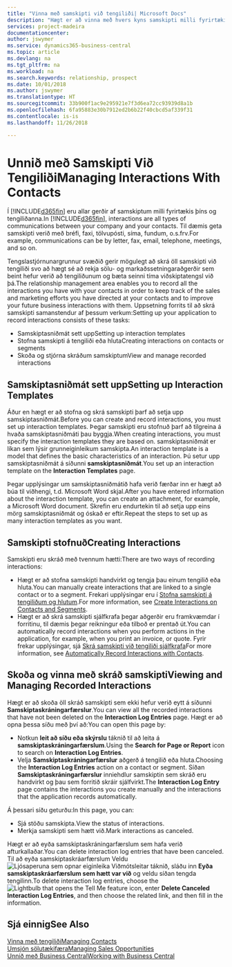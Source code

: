 ```yaml
---
title: "Vinna með samskipti við tengiliði| Microsoft Docs"
description: "Hægt er að vinna með hvers kyns samskipti milli fyrirtækisins og tengiliða þess, t.d. bréf, símtöl, fundir og þess háttar."
services: project-madeira
documentationcenter: 
author: jswymer
ms.service: dynamics365-business-central
ms.topic: article
ms.devlang: na
ms.tgt_pltfrm: na
ms.workload: na
ms.search.keywords: relationship, prospect
ms.date: 10/01/2018
ms.author: jswymer
ms.translationtype: HT
ms.sourcegitcommit: 33b900f1ac9e295921e7f3d6ea72cc93939d8a1b
ms.openlocfilehash: 6fa95883e30b7912ed2b6b22f40cbcd5af339f31
ms.contentlocale: is-is
ms.lasthandoff: 11/26/2018

---
```

# <a name="managing-interactions-with-contacts"></a><span data-ttu-id="57828-103">Unnið með Samskipti Við Tengiliði</span><span class="sxs-lookup"><span data-stu-id="57828-103">Managing Interactions With Contacts</span></span>
<span data-ttu-id="57828-104">Í [!INCLUDE[d365fin](includes/d365fin_md.md)] eru allar gerðir af samskiptum milli fyrirtækis þíns og tengiliðanna.</span><span class="sxs-lookup"><span data-stu-id="57828-104">In [!INCLUDE[d365fin](includes/d365fin_md.md)], interactions are all types of communications between your company and your contacts.</span></span> <span data-ttu-id="57828-105">Til dæmis geta samskipti verið með bréfi, faxi, tölvupósti, síma, fundum, o.s.frv.</span><span class="sxs-lookup"><span data-stu-id="57828-105">For example, communications can be by letter, fax, email, telephone, meetings, and so on.</span></span>

<span data-ttu-id="57828-106">Tengslastjórnunargrunnur svæðið gerir mögulegt að skrá öll samskipti við tengiliði svo að hægt sé að rekja sölu- og markaðssetningaraðgerðir sem beint hefur verið að tengiliðunum og bæta seinni tíma viðskiptatengsl við þá.</span><span class="sxs-lookup"><span data-stu-id="57828-106">The relationship management area enables you to record all the interactions you have with your contacts in order to keep track of the sales and marketing efforts you have directed at your contacts and to improve your future business interactions with them.</span></span> <span data-ttu-id="57828-107">Uppsetning forrits til að skrá samskipti samanstendur af þessum verkum:</span><span class="sxs-lookup"><span data-stu-id="57828-107">Setting up your application to record interactions consists of these tasks:</span></span>

* <span data-ttu-id="57828-108">Samskiptasniðmát sett upp</span><span class="sxs-lookup"><span data-stu-id="57828-108">Setting up interaction templates</span></span>  
* <span data-ttu-id="57828-109">Stofna samskipti á tengiliði eða hluta</span><span class="sxs-lookup"><span data-stu-id="57828-109">Creating interactions on contacts or segments</span></span>  
* <span data-ttu-id="57828-110">Skoða og stjórna skráðum samskiptum</span><span class="sxs-lookup"><span data-stu-id="57828-110">View and manage recorded interactions</span></span>  

##  <a name="setting-up-interaction-templates"></a><span data-ttu-id="57828-111">Samskiptasniðmát sett upp</span><span class="sxs-lookup"><span data-stu-id="57828-111">Setting up Interaction Templates</span></span>
<span data-ttu-id="57828-112">Áður en hægt er að stofna og skrá samskipti þarf að setja upp samskiptasniðmát.</span><span class="sxs-lookup"><span data-stu-id="57828-112">Before you can create and record interactions, you must set up interaction templates.</span></span> <span data-ttu-id="57828-113">Þegar samskipti eru stofnuð þarf að tilgreina á hvaða samskiptasniðmáti þau byggja.</span><span class="sxs-lookup"><span data-stu-id="57828-113">When creating interactions, you must specify the interaction templates they are based on.</span></span> <span data-ttu-id="57828-114">samskiptasniðmát er líkan sem lýsir grunneiginleikum samskipta.</span><span class="sxs-lookup"><span data-stu-id="57828-114">An interaction template is a model that defines the basic characteristics of an interaction.</span></span>
<span data-ttu-id="57828-115">Þú setur upp samskiptasniðmát á síðunni **samskiptasniðmát**.</span><span class="sxs-lookup"><span data-stu-id="57828-115">You set up an interaction template on the **Interaction Templates** page.</span></span>

<span data-ttu-id="57828-116">Þegar upplýsingar um samskiptasniðmátið hafa verið færðar inn er hægt að búa til viðhengi, t.d. Microsoft Word skjal.</span><span class="sxs-lookup"><span data-stu-id="57828-116">After you have entered information about the interaction template, you can create an attachment, for example, a Microsoft Word document.</span></span> <span data-ttu-id="57828-117">Skrefin eru endurtekin til að setja upp eins mörg samskiptasniðmát og óskað er eftir.</span><span class="sxs-lookup"><span data-stu-id="57828-117">Repeat the steps to set up as many interaction templates as you want.</span></span>  

## <a name="creating-interactions"></a><span data-ttu-id="57828-118">Samskipti stofnuð</span><span class="sxs-lookup"><span data-stu-id="57828-118">Creating Interactions</span></span>
<span data-ttu-id="57828-119">Samskipti eru skráð með tvennum hætti:</span><span class="sxs-lookup"><span data-stu-id="57828-119">There are two ways of recording interactions:</span></span>

* <span data-ttu-id="57828-120">Hægt er að stofna samskipti handvirkt og tengja þau einum tengilið eða hluta.</span><span class="sxs-lookup"><span data-stu-id="57828-120">You can manually create interactions that are linked to a single contact or to a segment.</span></span> <span data-ttu-id="57828-121">Frekari upplýsingar eru í [Stofna samskipti á tengiliðum og hlutum](marketing-how-create-interactions.md).</span><span class="sxs-lookup"><span data-stu-id="57828-121">For more information, see [Create Interactions on Contacts and Segments](marketing-how-create-interactions.md).</span></span>  
* <span data-ttu-id="57828-122">Hægt er að skrá samskipti sjálfkrafa þegar aðgerðir eru framkvæmdar í forritinu, til dæmis þegar reikningur eða tilboð er prentað út.</span><span class="sxs-lookup"><span data-stu-id="57828-122">You can automatically record interactions when you perform actions in the application, for example, when you print an invoice, or quote.</span></span> <span data-ttu-id="57828-123">Fyrir frekar upplýsingar, sjá [Skrá samskipti við tengiliði sjálfkrafa](marketing-auto-record-interactions.md)</span><span class="sxs-lookup"><span data-stu-id="57828-123">For more information, see [Automatically Record Interactions with Contacts](marketing-auto-record-interactions.md).</span></span>

## <a name="viewing-and-managing-recorded-interactions"></a><span data-ttu-id="57828-124">Skoða og vinna með skráð samskipti</span><span class="sxs-lookup"><span data-stu-id="57828-124">Viewing and Managing Recorded Interactions</span></span>
<span data-ttu-id="57828-125">Hægt er að skoða öll skráð samskipti sem ekki hefur verið eytt á síðunni **Samskiptaskráningarfærslur**.</span><span class="sxs-lookup"><span data-stu-id="57828-125">You can view all the recorded interactions that have not been deleted on the **Interaction Log Entries** page.</span></span> <span data-ttu-id="57828-126">Hægt er að opna þessa síðu með því að:</span><span class="sxs-lookup"><span data-stu-id="57828-126">You can open this page by:</span></span>

* <span data-ttu-id="57828-127">Notkun **leit að síðu eða skýrslu** táknið til að leita á **samskiptaskráningarfærslum**.</span><span class="sxs-lookup"><span data-stu-id="57828-127">Using the **Search for Page or Report** icon to search on **Interaction Log Entries**.</span></span>
* <span data-ttu-id="57828-128">Velja **Samskiptaskráningarfærslur** aðgerð á tengilið eða hluta.</span><span class="sxs-lookup"><span data-stu-id="57828-128">Choosing the **Interaction Log Entries** action on a contact or segment.</span></span>
  <span data-ttu-id="57828-129">Síðan **Samskiptaskráningarfærslur** inniehdlur samskiptin sem skráð eru handvirkt og þau sem forritið skráir sjálfvirkt.</span><span class="sxs-lookup"><span data-stu-id="57828-129">The **Interaction Log Entry** page contains the interactions you create manually and the interactions that the application records automatically.</span></span>

<span data-ttu-id="57828-130">Á þessari síðu geturðu:</span><span class="sxs-lookup"><span data-stu-id="57828-130">In this page, you can:</span></span>

* <span data-ttu-id="57828-131">Sjá stöðu samskipta.</span><span class="sxs-lookup"><span data-stu-id="57828-131">View the status of interactions.</span></span>
* <span data-ttu-id="57828-132">Merkja samskipti sem hætt við.</span><span class="sxs-lookup"><span data-stu-id="57828-132">Mark interactions as canceled.</span></span>

<span data-ttu-id="57828-133">Hægt er að eyða samskiptaskráningarfærslum sem hafa verið afturkallaðar.</span><span class="sxs-lookup"><span data-stu-id="57828-133">You can delete interaction log entries that have been canceled.</span></span> <span data-ttu-id="57828-134">Til að eyða samskiptaskráarfærslum Veldu ![Ljósaperuna sem opnar eiginleika Viðmótsleitar](media/ui-search/search_small.png "Segðu mér hvað þú vilt gera") táknið, sláðu inn **Eyða samskiptaskráarfærslum sem hætt var við** og veldu síðan tengda tengilinn.</span><span class="sxs-lookup"><span data-stu-id="57828-134">To delete interaction log entries, choose the ![Lightbulb that opens the Tell Me feature](media/ui-search/search_small.png "Tell me what you want to do") icon, enter **Delete Canceled Interaction Log Entries**, and then choose the related link, and then fill in the information.</span></span>

## <a name="see-also"></a><span data-ttu-id="57828-135">Sjá einnig</span><span class="sxs-lookup"><span data-stu-id="57828-135">See Also</span></span>
[<span data-ttu-id="57828-136">Vinna með tengiliði</span><span class="sxs-lookup"><span data-stu-id="57828-136">Managing Contacts</span></span>](marketing-contacts.md)  
[<span data-ttu-id="57828-137">Umsjón sölutækifæra</span><span class="sxs-lookup"><span data-stu-id="57828-137">Managing Sales Opportunities</span></span>](marketing-manage-sales-opportunities.md)  
[<span data-ttu-id="57828-138">Unnið með Business Central</span><span class="sxs-lookup"><span data-stu-id="57828-138">Working with Business Central</span></span>](ui-work-product.md)  

